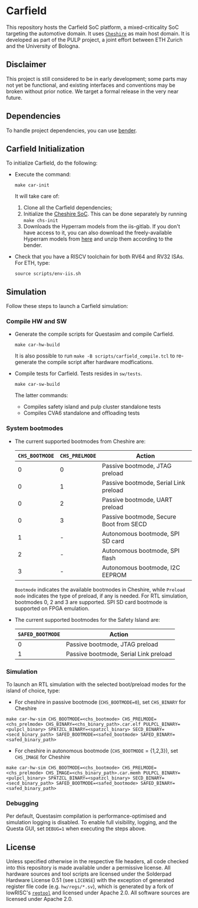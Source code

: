 # Carfield

This repository hosts the Carfield SoC platform, a mixed-criticality SoC
targeting the automotive domain. It uses
[`Cheshire`](https://github.com/pulp-platform/cheshire) as main host domain. It
is developed as part of the PULP project, a joint effort between ETH Zurich and
the University of Bologna.

## Disclaimer

This project is still considered to be in early development; some parts may not
yet be functional, and existing interfaces and conventions may be broken without
prior notice. We target a formal release in the very near future.

## Dependencies
To handle project dependencies, you can use
[bender](https://github.com/pulp-platform/bender).

## Carfield Initialization
To initialize Carfield, do the following:
* Execute the command:

   ```
   make car-init
   ```

   It will take care of:

   1. Clone all the Carfield dependencies;
   2. Initialize the [Cheshire SoC](https://github.com/pulp-platform/cheshire). This can be
	  done separately by running `make chs-init`
   3. Downloads the Hyperram models from the iis-gitlab. If you don't have access to it, you
	  can also download the freely-available Hyperram models from
	  [here](https://www.cypress.com/documentation/models/verilog/s27kl0641-s27ks0641-verilog)
	  and unzip them according to the bender.

* Check that you have a RISCV toolchain for both RV64 and RV32 ISAs. For ETH, type:
   ```
   source scripts/env-iis.sh
   ```

## Simulation

Follow these steps to launch a Carfield simulation:

### Compile HW and SW

* Generate the compile scripts for Questasim and compile Carfield.

   ```
   make car-hw-build
   ```

  It is also possible to run `make -B scripts/carfield_compile.tcl` to
  re-generate the compile script after hardware modfications.

* Compile tests for Carfield. Tests resides in `sw/tests`.

  ```
  make car-sw-build
  ```

  The latter commands:
  * Compiles safety island and pulp cluster standalone tests
  * Compiles CVA6 standalone and offloading tests

### System bootmodes

* The current supported bootmodes from Cheshire are:

  | `CHS_BOOTMODE` | `CHS_PRELMODE` | Action |
  | --- | --- | --- |
  | 0 | 0 | Passive bootmode, JTAG preload |
  | 0 | 1 | Passive bootmode, Serial Link preload |
  | 0 | 2 | Passive bootmode, UART preload |
  | 0 | 3 | Passive bootmode, Secure Boot from SECD |
  | 1 | - | Autonomous bootmode, SPI SD card |
  | 2 | - | Autonomous bootmode, SPI flash |
  | 3 | - | Autonomous bootmode, I2C EEPROM |

  `Bootmode` indicates the available bootmodes in Cheshire, while `Preload mode` indicates the type
  of preload, if any is needed. For RTL simulation, bootmodes 0, 2 and 3 are supported. SPI SD card
  bootmode is supported on FPGA emulation.

* The current supported bootmodes for the Safety Island are:

  | `SAFED_BOOTMODE` | Action |
  | --- | --- |
  | 0 | Passive bootmode, JTAG preload |
  | 1 | Passive bootmode, Serial Link preload |

### Simulation

To launch an RTL simulation with the selected boot/preload modes for the island of choice, type:


* For cheshire in passive bootmode (`CHS_BOOTMODE=0`), set `CHS_BINARY` for Cheshire

```
make car-hw-sim CHS_BOOTMODE=<chs_bootmode> CHS_PRELMODE=<chs_prelmode> CHS_BINARY=<chs_binary_path>.car.elf PULPCL_BINARY=<pulpcl_binary> SPATZCL_BINARY=<spatzcl_binary> SECD_BINARY=<secd_binary_path> SAFED_BOOTMODE=<safed_bootmode> SAFED_BINARY=<safed_binary_path>
```

* For cheshire in autonomous bootmode (`CHS_BOOTMODE` = {1,2,3}), set `CHS_IMAGE` for Cheshire

```
make car-hw-sim CHS_BOOTMODE=<chs_bootmode> CHS_PRELMODE=<chs_prelmode> CHS_IMAGE=<chs_binary_path>.car.memh PULPCL_BINARY=<pulpcl_binary> SPATZCL_BINARY=<spatzcl_binary> SECD_BINARY=<secd_binary_path> SAFED_BOOTMODE=<safed_bootmode> SAFED_BINARY=<safed_binary_path>
```

### Debugging

Per default, Questasim compilation is performance-optimised and simulation logging is disabled. To enable full visibility, logging, and the Questa GUI, set `DEBUG=1` when executing the steps above.

## License

Unless specified otherwise in the respective file headers, all code checked into
this repository is made available under a permissive license. All hardware
sources and tool scripts are licensed under the Solderpad Hardware License 0.51
(see `LICENSE`) with the exception of generated register file code (e.g.
`hw/regs/*.sv`), which is generated by a fork of lowRISC's
[`regtool`](https://github.com/lowRISC/opentitan/blob/master/util/regtool.py)
and licensed under Apache 2.0. All software sources are licensed under Apache
2.0.
